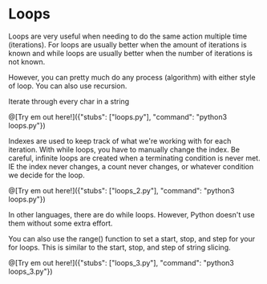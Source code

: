 # Loops

Loops are very useful when needing to do the same action 
multiple time (iterations). For loops are usually better when 
the amount of iterations is known and while loops are usually
better when the number of iterations is not known. 
   
However, you can pretty much do any process (algorithm) with 
either style of loop. You can also use recursion.

Iterate through every char in a string

@[Try em out here!]({"stubs": ["loops.py"], "command": "python3 loops.py"})

Indexes are used to keep track of what we're working with for
each iteration. With while loops, you have to manually change
the index. Be careful, infinite loops are created when a 
terminating condition is never met. IE the index never changes,
a count never changes, or whatever condition we decide for the 
loop. 
     
@[Try em out here!]({"stubs": ["loops_2.py"], "command": "python3 loops.py"})

In other languages, there are do while loops. However,
Python doesn't use them without some extra effort. 

You can also use the range() function to set a start, stop, and step for your for loops. This is similar to the start, stop, and step of string slicing.

@[Try em out here!]({"stubs": ["loops_3.py"], "command": "python3 loops_3.py"})

   
